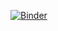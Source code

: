 [![Binder](https://mybinder.org/badge_logo.svg)](https://mybinder.org/v2/gh/mikeleyeti/JupterNotebook-1ERE-NSI/master)
